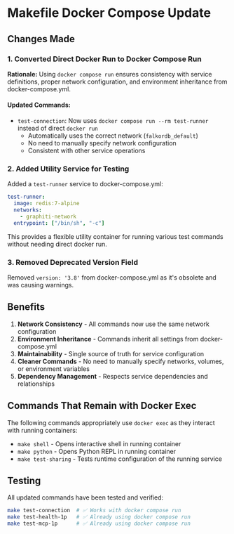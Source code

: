 # Makefile Docker Compose Update

## Changes Made

### 1. Converted Direct Docker Run to Docker Compose Run

**Rationale:** Using `docker compose run` ensures consistency with service definitions, proper network configuration, and environment inheritance from docker-compose.yml.

#### Updated Commands:
- `test-connection`: Now uses `docker compose run --rm test-runner` instead of direct `docker run`
  - Automatically uses the correct network (`falkordb_default`)
  - No need to manually specify network configuration
  - Consistent with other service operations

### 2. Added Utility Service for Testing

Added a `test-runner` service to docker-compose.yml:
```yaml
test-runner:
  image: redis:7-alpine
  networks:
    - graphiti-network
  entrypoint: ["/bin/sh", "-c"]
```

This provides a flexible utility container for running various test commands without needing direct docker run.

### 3. Removed Deprecated Version Field

Removed `version: '3.8'` from docker-compose.yml as it's obsolete and was causing warnings.

## Benefits

1. **Network Consistency** - All commands now use the same network configuration
2. **Environment Inheritance** - Commands inherit all settings from docker-compose.yml
3. **Maintainability** - Single source of truth for service configuration
4. **Cleaner Commands** - No need to manually specify networks, volumes, or environment variables
5. **Dependency Management** - Respects service dependencies and relationships

## Commands That Remain with Docker Exec

The following commands appropriately use `docker exec` as they interact with running containers:
- `make shell` - Opens interactive shell in running container
- `make python` - Opens Python REPL in running container
- `make test-sharing` - Tests runtime configuration of the running service

## Testing

All updated commands have been tested and verified:
```bash
make test-connection  # ✅ Works with docker compose run
make test-health-1p   # ✅ Already using docker compose run
make test-mcp-1p      # ✅ Already using docker compose run
```
